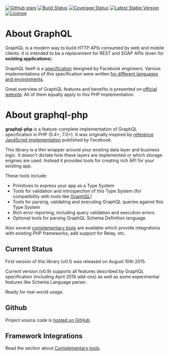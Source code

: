 [![GitHub stars](https://img.shields.io/github/stars/webonyx/graphql-php.svg?style=social&label=Star)](https://github.com/webonyx/graphql-php)
[![Build Status](https://travis-ci.org/webonyx/graphql-php.svg?branch=master)](https://travis-ci.org/webonyx/graphql-php)
[![Coverage Status](https://coveralls.io/repos/github/webonyx/graphql-php/badge.svg)](https://coveralls.io/github/webonyx/graphql-php)
[![Latest Stable Version](https://poser.pugx.org/webonyx/graphql-php/version)](https://packagist.org/packages/webonyx/graphql-php)
[![License](https://poser.pugx.org/webonyx/graphql-php/license)](https://packagist.org/packages/webonyx/graphql-php)

# About GraphQL

GraphQL is a modern way to build HTTP APIs consumed by web and mobile clients.
It is intended to be a replacement for REST and SOAP APIs (even for **existing applications**).

GraphQL itself is a [specification](https://github.com/facebook/graphql) designed by Facebook
engineers. Various implementations of this specification were written 
[for different languages and environments](http://graphql.org/code/).

Great overview of GraphQL features and benefits is presented on [official website](http://graphql.org/). 
All of them equally apply to this PHP implementation. 


# About graphql-php

**graphql-php** is a feature-complete implementation of GraphQL specification in PHP (5.4+, 7.0+). 
It was originally inspired by [reference JavaScript implementation](https://github.com/graphql/graphql-js) 
published by Facebook.

This library is a thin wrapper around your existing data layer and business logic. 
It doesn't dictate how these layers are implemented or which storage engines 
are used. Instead it provides tools for creating rich API for your existing app. 

These tools include:

 - Primitives to express your app as a Type System
 - Tools for validation and introspection of this Type System (for compatibility with tools like [GraphiQL](complementary-tools/#tools))
 - Tools for parsing, validating and executing GraphQL queries against this Type System
 - Rich error reporting, including query validation and execution errors
 - Optional tools for parsing GraphQL Schema Definition language

Also several [complementary tools](complementary-tools/) are available which provide integrations with 
existing PHP frameworks, add support for Relay, etc.

## Current Status
First version of this library (v0.1) was released on August 10th 2015.

Current version (v0.9) supports all features described by GraphQL specification 
(including April 2016 add-ons) as well as some experimental features like 
Schema Language parser.

Ready for real-world usage. 

## Github
Project source code is [hosted on GitHub](https://github.com/webonyx/graphql-php).

## Framework Integrations
Read the section about [Complementary tools](complementary-tools/).